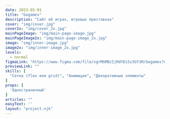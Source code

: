```yaml
---
date: 2023-05-01
title: "Gogames"
description: "Сайт об играх, игровых приставках"
cover: "img/cover.jpg"
cover2x: "img/cover_2x.jpg"
mainPageImage: "img/main-page-image.jpg"
mainPageImage2x: "img/main-page-image_2x.jpg"
image: "img/inner-image.jpg"
image2x: "img/inner-image_2x.jpg"
levels:
  - normal
figmaLink: "https://www.figma.com/file/vgrMGMBzIjMdYDi5z3GY1M/Gogames?node-id=4%3A2731&t=GSr5NYkBg1fP8Zcm-1"
previewLink: ""
skills: [
  "Сетка (flex или grid)", "Анимация", "Декоративные элементы"
]
props: [
  'Одностраничный'
]
articles: ""
easyText: ''
layout: "project.njk"
---
```

